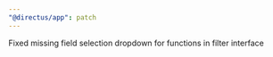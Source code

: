 ```yaml
---
"@directus/app": patch
---
```


Fixed missing field selection dropdown for functions in filter interface
